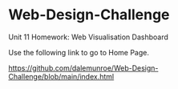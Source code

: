 # Web-Design-Challenge
Unit 11 Homework: Web Visualisation Dashboard


Use the following link to go to Home Page.

https://github.com/dalemunroe/Web-Design-Challenge/blob/main/index.html

